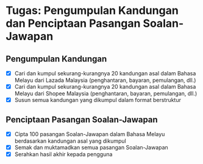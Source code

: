 # Tugas: Pengumpulan Kandungan dan Penciptaan Pasangan Soalan-Jawapan

## Pengumpulan Kandungan
- [x] Cari dan kumpul sekurang-kurangnya 20 kandungan asal dalam Bahasa Melayu dari Lazada Malaysia (penghantaran, bayaran, pemulangan, dll.)
- [x] Cari dan kumpul sekurang-kurangnya 20 kandungan asal dalam Bahasa Melayu dari Shopee Malaysia (penghantaran, bayaran, pemulangan, dll.)
- [x] Susun semua kandungan yang dikumpul dalam format berstruktur

## Penciptaan Pasangan Soalan-Jawapan
- [x] Cipta 100 pasangan Soalan-Jawapan dalam Bahasa Melayu berdasarkan kandungan asal yang dikumpul
- [x] Semak dan muktamadkan semua pasangan Soalan-Jawapan
- [x] Serahkan hasil akhir kepada pengguna
